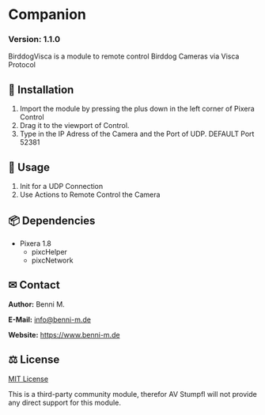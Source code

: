 # Companion

### Version: 1.1.0

BirddogVisca is a module to remote control Birddog Cameras via Visca Protocol

## 💾 Installation

1. Import the module by pressing the plus down in the left corner of Pixera Control
2. Drag it to the viewport of Control.
3. Type in the IP Adress of the Camera and the Port of UDP. DEFAULT Port 52381

## 📑 Usage

1. Init for a UDP Connection
2. Use Actions to Remote Control the Camera

## 📦 Dependencies

- Pixera 1.8
  - pixcHelper
  - pixcNetwork

## ✉ Contact

**Author:** Benni M.

**E-Mail:** info@benni-m.de

**Website:** https://www.benni-m.de

## ⚖ License

[MIT License](https://github.com/pixera-one/control-modules/blob/main/LICENSE)

This is a third-party community module, therefor AV Stumpfl will not provide any direct support for this module.